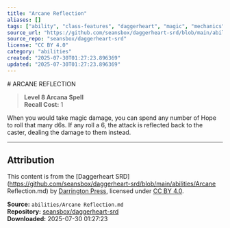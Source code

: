 ```yaml
---
title: "Arcane Reflection"
aliases: []
tags: ["ability", "class-features", "daggerheart", "magic", "mechanics", "powers", "reference", "srd", "ttrpg"]
source_url: "https://github.com/seansbox/daggerheart-srd/blob/main/abilities/Arcane Reflection.md"
source_repo: "seansbox/daggerheart-srd"
license: "CC BY 4.0"
category: "abilities"
created: "2025-07-30T01:27:23.896369"
updated: "2025-07-30T01:27:23.896369"
---
```


﻿# ARCANE REFLECTION

> **Level 8 Arcana Spell**  
> **Recall Cost:** 1

When you would take magic damage, you can spend any number of Hope to roll that many d6s. If any roll a 6, the attack is reflected back to the caster, dealing the damage to them instead.

---

## Attribution

This content is from the [Daggerheart SRD](https://github.com/seansbox/daggerheart-srd/blob/main/abilities/Arcane Reflection.md) by [Darrington Press](https://darringtonpress.com/), licensed under [CC BY 4.0](https://creativecommons.org/licenses/by/4.0/).

**Source:** `abilities/Arcane Reflection.md`  
**Repository:** [seansbox/daggerheart-srd](https://github.com/seansbox/daggerheart-srd)  
**Downloaded:** 2025-07-30 01:27:23

